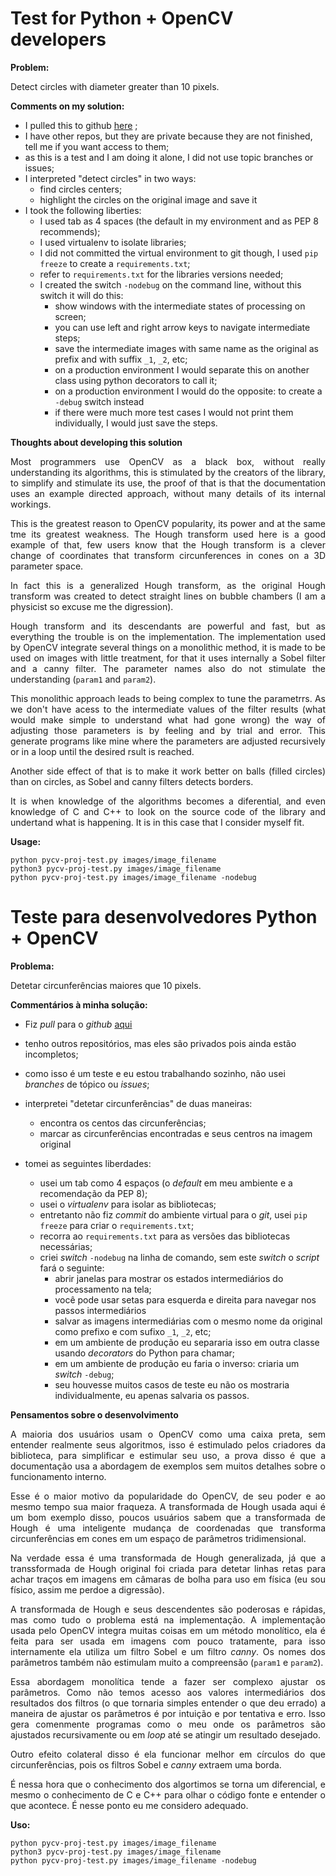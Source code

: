 # Test for Python + OpenCV developers


**Problem:**

Detect circles with diameter greater than 10 pixels.

**Comments on my solution:**

- I pulled this to github [here](https://github.com/afgranero/py-cv-proj) ;
- I have other repos, but they are private because they are not finished, tell me if you want access to them;
- as this is a test and I am doing it alone, I did not use topic branches or issues;
- I interpreted "detect circles" in two ways:
    -  find circles centers;
    - highlight the circles on the original image and save it
- I took the following liberties:
    - I used tab as 4 spaces (the default in my environment and as PEP 8 recommends);
    - I used virtualenv to isolate libraries;
    - I did not committed the virtual environment to git though, I used `pip freeze` to create a `requirements.txt`;
    - refer to `requirements.txt` for the libraries versions needed;
    - I created the switch `-nodebug` on the command line, without this switch it will do this:
        - show windows with the intermediate states of processing on screen;
        - you can use left and right arrow keys to navigate intermediate steps;
        - save the intermediate images with same name as the original as prefix and with suffix `_1`, `_2`, etc;
        - on a production environment I would separate this on another class using python decorators to call it;
        - on a production environment I would do the opposite: to create a `-debug` switch instead
        - if there were much more test cases I would not print them individually, I would just save the steps.

**Thoughts about developing this solution**

<p align="justify">
Most programmers use OpenCV as a black box, without really understanding its algorithms, this is stimulated by the
creators of the library, to simplify and stimulate its use, the proof of that is that the documentation uses an example
directed approach, without many details of its internal workings.
</p>

<p align="justify">
This is the greatest reason to OpenCV popularity, its power and at the same tme its greatest weakness. The Hough
transform used here is a good example of that, few users know that the Hough transform is a clever change of
coordinates that transform circunferences in cones on a 3D parameter space.
</p>

<p align="justify">
In fact this is a generalized Hough transform, as the original Hough transform was created to detect straight lines on
bubble chambers (I am a physicist so excuse me the digression).
</p>

<p align="justify">
Hough transform and its descendants are powerful and fast, but as everything the trouble is on the implementation.
The implementation used by OpenCV integrate several things on a monolithic method, it is made to be used on images with
little treatment, for that it uses internally a Sobel filter and a canny filter. The parameter names also do not
stimulate the understanding (<code>param1</code> and <code>param2</code>).
</p>

<p align="justify">
This monolithic approach leads to being complex to tune the parametrrs. As we don't have acess to the intermediate
values of the filter results (what would make simple to understand what had gone wrong) the way of adjusting those
parameters is by feeling and by trial and error. This generate programs like mine where the parameters are adjusted
recursively or in a loop until the desired rsult is reached.
</p>

<p align="justify">
Another side effect of that is to make it work better on balls (filled circles) than on circles, as Sobel and canny
filters detects borders.
</p>

<p align="justify">
It is when knowledge of the algorithms becomes a diferential, and even knowledge of C and C++ to look on the source
code of the library and undertand what is happening. It is in this case that I consider myself fit.
</p>

**Usage:**
```
python pycv-proj-test.py images/image_filename
python3 pycv-proj-test.py images/image_filename
python pycv-proj-test.py images/image_filename -nodebug
```

# Teste para desenvolvedores Python + OpenCV


**Problema:**

Detetar circunferências maiores que 10 pixels.

**Commentários à minha solução:**

- Fiz _pull_ para o _github_ [aqui](https://github.com/afgranero/py-cv-proj)
- tenho outros repositórios, mas eles são privados pois ainda estão incompletos;
- como isso é um teste e eu estou trabalhando sozinho, não usei _branches_ de tópico ou _issues_;
- interpretei "detetar circunferências" de duas maneiras:

    - encontra os centos das circunferências;
    - marcar as circunferências encontradas e seus centros na imagem original
- tomei as seguintes liberdades:
    - usei um tab como 4 espaços (o _default_ em meu ambiente e a recomendação da PEP 8);
    - usei o _virtualenv_ para isolar as bibliotecas;
    - entretanto não fiz _commit_ do ambiente virtual para o _git_, usei `pip freeze` para criar o `requirements.txt`;
    - recorra ao `requirements.txt` para as versões das bibliotecas necessárias;
    - criei  _switch_ `-nodebug` na linha de comando, sem este _switch_ o _script_ fará o seguinte:
        - abrir janelas para mostrar os estados intermediários do processamento na tela;
        - você pode usar setas para esquerda e direita para navegar nos passos intermediários
        - salvar as imagens intermediárias com o mesmo nome da original como prefixo e com sufixo `_1`, `_2`, etc;
        - em um ambiente de produção eu separaria isso em outra classe usando _decorators_ do Python para chamar;
        - em um ambiente de produção eu faria o inverso: criaria um _switch_ `-debug`;
        - seu houvesse muitos casos de teste eu não os mostraria individualmente, eu apenas salvaria os passos.

**Pensamentos sobre o desenvolvimento**

<p align="justify">
A maioria dos usuários usam o OpenCV como uma caixa preta, sem entender realmente seus algoritmos, isso é estimulado
pelos criadores da biblioteca, para simplificar e estimular seu uso, a prova disso é que a documentação usa a abordagem
de exemplos sem muitos detalhes sobre o funcionamento interno.
</p>

<p align="justify">
Esse é o maior motivo da popularidade do OpenCV, de seu poder e ao mesmo tempo sua maior fraqueza. A transformada de
Hough usada aqui é um bom exemplo disso, poucos usuários sabem que a transformada de Hough é uma inteligente mudança
de coordenadas que transforma circunferências em cones em um espaço de parâmetros tridimensional.
</p>

<p align="justify">
Na verdade essa é uma transformada de Hough generalizada, já que a transsformada de Hough original foi criada para
detetar linhas retas para achar traços em imagens em câmaras de bolha para uso em física (eu sou físico, assim me perdoe
a digressão).
</p>

<p align="justify">
A transformada de Hough e seus descendentes são poderosas e rápidas, mas como tudo o problema está na implementação.
A implementação usada pelo OpenCV integra muitas coisas em um método monolítico, ela é feita para ser usada em imagens
com pouco tratamente, para isso internamente ela utiliza um filtro Sobel e um filtro <i>canny</i>. Os nomes dos
parâmetros também não estimulam muito a compreensão (<code>param1</code> e <code>param2</code>).
</p>

<p align="justify">
Essa abordagem monolítica tende a fazer ser complexo ajustar os parâmetros. Como não temos acesso aos valores
intermediários dos resultados dos filtros (o que tornaria simples entender o que deu errado) a maneira de ajustar os
parâmetros é por intuição e por tentativa e erro. Isso gera comenmente programas como o meu onde os parâmetros são
ajustados recursivamente ou em <i>loop</i> até se atingir um resultado desejado.
</p>

<p align="justify">
Outro efeito colateral disso é ela funcionar melhor em círculos do que circunferências, pois os filtros Sobel e
<i>canny</i> extraem uma borda.
</p>

<p align="justify">
É nessa hora que o conhecimento dos algortimos se torna um diferencial, e mesmo o conhecimento de C e C++ para olhar o
código fonte e entender o que acontece. É nesse ponto eu me considero adequado.
</p>

**Uso:**
```
python pycv-proj-test.py images/image_filename
python3 pycv-proj-test.py images/image_filename
python pycv-proj-test.py images/image_filename -nodebug
```

